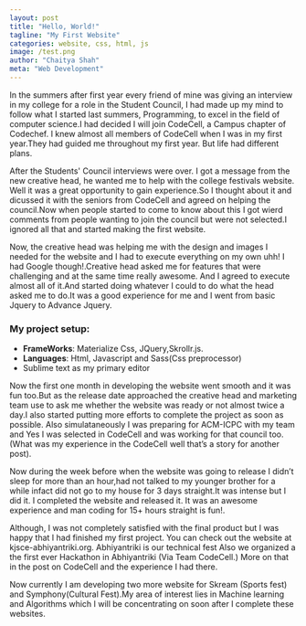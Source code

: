 ```yaml
---
layout: post
title: "Hello, World!"
tagline: "My First Website"
categories: website, css, html, js
image: /test.png
author: "Chaitya Shah"
meta: "Web Development"
---
```



In the summers after first year every friend of mine was giving an interview in my college for a role in the Student Council, I had made up my mind to follow what I started last summers, Programming,  to excel in the field of computer science.I had decided I will join CodeCell, a Campus chapter of Codechef. I knew almost all members of CodeCell when I was in my first year.They had guided me throughout my first year. But life had different plans.

After the Students' Council interviews were over. I got a message from the new creative head, he wanted me to help with the college festivals website. Well it was a great opportunity to gain experience.So I thought about it and dicussed it with the seniors from CodeCell and agreed on helping the council.Now when people started to come to know about this I got wierd comments from people wanting to join the council but were not selected.I ignored all that and started making the first website.

Now, the creative head was helping me with the design and images I needed for the website and I had to execute everything on my own uhh! I had Google though!.Creative head asked me for features that were challenging and at the same time really awesome. And I agreed to execute almost all of it.And started doing whatever I could to do what the head asked me to do.It was a good experience for me and I went from basic Jquery to Advance Jquery.


### My project setup:
- **FrameWorks**: Materialize Css, JQuery,Skrollr.js.
- **Languages**: Html, Javascript and Sass(Css preprocessor)
- Sublime text as my primary editor

Now the first one month in developing the website went smooth and it was fun too.But as the release date approached the creative head and marketing team use to ask me whether the website was ready or not almost twice a day.I also started putting more efforts to complete the project as soon as possible. Also simulataneously I was preparing for ACM-ICPC with my team and Yes I was selected in CodeCell and was working for that council too.(What was my experience in the CodeCell well that’s a story for another post).

Now during the week before when the website was going to release I didn’t sleep for more than an hour,had not talked to my younger brother for a while infact did not go to my house for 3 days straight.It was intense but I did it. I completed the website and released it. It was an awesome experience and man coding for 15+ hours straight is fun!.

Although, I was not completely satisfied with the final product but I was happy that I had finished my first project. You can check out the website at kjsce-abhiyantriki.org. Abhiyantriki is our technical fest Also we organized a the first ever Hackathon in Abhiyantriki (Via Team CodeCell.) More on that in the post on CodeCell and the experience I had there.

Now currently I am developing two more website for Skream (Sports fest) and Symphony(Cultural Fest).My area of interest lies in Machine learning and Algorithms which I will be concentrating on soon after I complete these websites.
